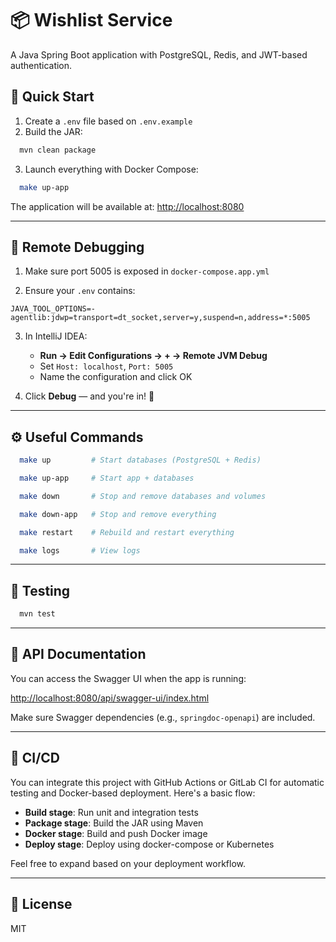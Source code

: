 # 📦 Wishlist Service

A Java Spring Boot application with PostgreSQL, Redis, and JWT-based authentication.

## 🚀 Quick Start

1. Create a `.env` file based on `.env.example`
2. Build the JAR:

```bash
  mvn clean package
```

3. Launch everything with Docker Compose:

```bash
  make up-app
```

The application will be available at: [http://localhost:8080](http://localhost:8080)

---

## 🐞 Remote Debugging

1. Make sure port 5005 is exposed in `docker-compose.app.yml`

2. Ensure your `.env` contains:
```env
JAVA_TOOL_OPTIONS=-agentlib:jdwp=transport=dt_socket,server=y,suspend=n,address=*:5005
```

3. In IntelliJ IDEA:
    - **Run → Edit Configurations → + → Remote JVM Debug**
    - Set `Host: localhost`, `Port: 5005`
    - Name the configuration and click OK

4. Click **Debug** — and you're in! 🐛

---

## ⚙️ Useful Commands

```bash
  make up         # Start databases (PostgreSQL + Redis)
```
```bash
  make up-app     # Start app + databases
```
```bash
  make down       # Stop and remove databases and volumes
```
```bash
  make down-app   # Stop and remove everything
```
```bash
  make restart    # Rebuild and restart everything
```
```bash
  make logs       # View logs
```

---

## 🧪 Testing

```bash
  mvn test
```

---

## 📘 API Documentation

You can access the Swagger UI when the app is running:

[http://localhost:8080/api/swagger-ui/index.html](http://localhost:8080/api/swagger-ui/index.html)

Make sure Swagger dependencies (e.g., `springdoc-openapi`) are included.

---

## 🔄 CI/CD

You can integrate this project with GitHub Actions or GitLab CI for automatic testing and Docker-based deployment. Here's a basic flow:

- **Build stage**: Run unit and integration tests
- **Package stage**: Build the JAR using Maven
- **Docker stage**: Build and push Docker image
- **Deploy stage**: Deploy using docker-compose or Kubernetes

Feel free to expand based on your deployment workflow.

---

## 📝 License
MIT
